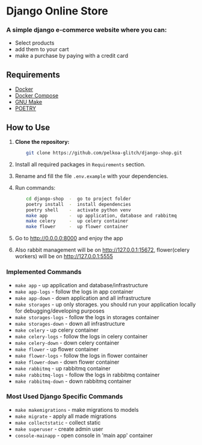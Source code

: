 # Django Online Store

### A simple django e-commerce website where you can:

* Select products
* add them to your cart 
* make a purchase by paying with a credit card

## Requirements

- [Docker](https://www.docker.com/get-started)
- [Docker Compose](https://docs.docker.com/compose/install/)
- [GNU Make](https://www.gnu.org/software/make/)
- [POETRY](https://python-poetry.org/)

## How to Use

1. **Clone the repository:**

   ```bash
       git clone https://github.com/pelkoa-glitch/django-shop.git
2. Install all required packages in `Requirements` section.

3. Rename and fill the file `.env.example` with your dependencies.

4. Run commands:
    ```bash
        cd django-shop  -  go to project folder
        poetry install  -  install dependencies
        poetry shell    -  activate python venv
        make app        -  up application, database and rabbitmq
        make celery     -  up celery container
        make flower     -  up flower container
5. Go to http://0.0.0.0:8000 and enjoy the app

6. Also rabbit management will be on http://127.0.0.1:15672,
    flower(celery workers) will be on http://127.0.0.1:5555

### Implemented Commands

* `make app` - up application and database/infrastructure
* `make app-logs` - follow the logs in app container
* `make app-down` - down application and all infrastructure
* `make storages` - up only storages. you should run your application locally for debugging/developing purposes
* `make storages-logs` - follow the logs in storages container
* `make storages-down` - down all infrastructure
* `make celery` - up celery container
* `make celery-logs` - follow the logs in celery container
* `make celery-down` - down celery container
* `make flower` - up flower container
* `make flower-logs` - follow the logs in flower container
* `make flower-down` - down flower container
* `make rabbitmq` - up rabbitmq container
* `make rabbitmq-logs` - follow the logs in rabbitmq container
* `make rabbitmq-down` - down rabbitmq container

### Most Used Django Specific Commands

* `make makemigrations` - make migrations to models
* `make migrate` - apply all made migrations
* `make collectstatic` - collect static
* `make superuser` - create admin user
* `console-mainapp` - open console in 'main app' container
